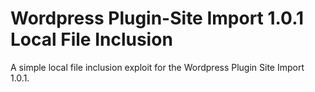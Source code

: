 # Wordpress Plugin-Site Import 1.0.1 Local File Inclusion

A simple local file inclusion exploit for the Wordpress Plugin Site Import 1.0.1.
